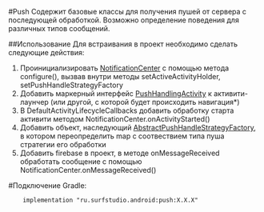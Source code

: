 #Push
Содержит базовые классы для получения пушей от сервера с последующей обработкой. 
Возможно определение поведения для различных типов сообщений.

##Использование
Для встраивания в проект необходимо сделать следующие действия:
1. Проинициализировать [NotificationCenter](src/main/java/ru/surfstudio/android/notification/NotificationCenter.kt)
   с помощью метода configure(), вызвав внутри методы setActiveActivityHolder, setPushHandleStrategyFactory
1. Добавить маркерный интерфейс [PushHandlingActivity](src/main/java/ru/surfstudio/android/notification/ui/notification/PushHandlingActivity.kt)
   к активити-лаунчер (или другой, с которой будет происходить навигация*)
1. В DefaultActivityLifecycleCallbacks добавить обработку старта активити методом 
   NotificationCenter.onActivityStarted()
1. Добавить объект, наследующий [AbstractPushHandleStrategyFactory](src/main/java/ru/surfstudio/android/notification/ui/notification/AbstractPushHandleStrategyFactory.kt),
   в котором переопределить map c соотвествием типа пуша стратегии его обработки
1. Добавить firebase в проект, в методе onMessageReceived обработать сообщение
   с помощью NotificationCenter.onMessageReceived()
   
#Подключение
Gradle:
```
    implementation "ru.surfstudio.android:push:X.X.X"
```